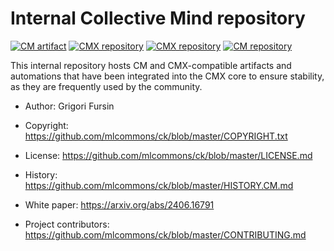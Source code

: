 # Internal Collective Mind repository

[![CM artifact](https://img.shields.io/badge/Artifact-automated%20and%20reusable-blue)](https://github.com/mlcommons/ck/tree/master/cm)
[![CMX repository](https://img.shields.io/badge/CMX-compatible-blue)](https://github.com/mlcommons/ck/tree/master/cm)
[![CMX repository](https://img.shields.io/badge/Common%20Metadata%20eXchange-compatible-blue)](https://github.com/mlcommons/ck/tree/master/cm)
[![CM repository](https://img.shields.io/badge/Collective%20Mind-compatible-blue)](https://github.com/mlcommons/ck/tree/master/cm)

This internal repository hosts CM and CMX-compatible artifacts and
automations that have been integrated into the CMX core to ensure
stability, as they are frequently used by the community.

* Author: Grigori Fursin

* Copyright: https://github.com/mlcommons/ck/blob/master/COPYRIGHT.txt
* License: https://github.com/mlcommons/ck/blob/master/LICENSE.md
* History: https://github.com/mlcommons/ck/blob/master/HISTORY.CM.md
* White paper: https://arxiv.org/abs/2406.16791
* Project contributors: https://github.com/mlcommons/ck/blob/master/CONTRIBUTING.md
